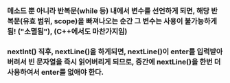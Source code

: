 ### 메소드 뿐 아니라 반복문(while 등) 내에서 변수를 선언하게 되면, 해당 반복문(유효 범위, scope)을 빠져나오는 순간 그 변수는 사용이 불가능하게 됨! ("소멸됨"), (C++에서도 마찬가지임)

### nextInt() 직후, nextLine()을 하게되면, nextLine()이 enter를 입력받아버려서 빈 문자열을 즉시 읽어버리게 되므로, 중간에 nextLine()을 한번 더 사용하여서 enter를 없애야 한다.